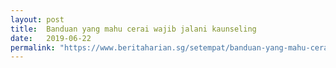 ```yaml
---
layout: post
title:  Banduan yang mahu cerai wajib jalani kaunseling
date:   2019-06-22
permalink: "https://www.beritaharian.sg/setempat/banduan-yang-mahu-cerai-wajib-jalani-kaunseling"
---
```

